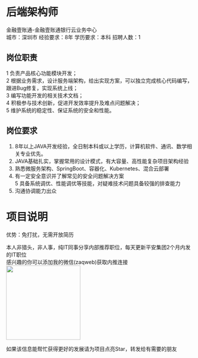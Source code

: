 # 后端架构师
金融壹账通-金融壹账通银行云业务中心  
城市：深圳市 经验要求：8年 学历要求：本科  招聘人数：1

## 岗位职责
1 负责产品核心功能模块开发；   
2 根据业务需求，设计服务端架构，给出实现方案，可以独立完成核心代码编写，跟进Bug修复，实现系统上线；   
3 编写功能开发的相关技术文档；   
4 积极参与技术创新，促进开发效率提升及难点问题解决；   
5 维护系统的稳定性、保证系统的安全和性能。

## 岗位要求
1. 8年以上JAVA开发经验，全日制本科或以上学历，计算机软件、通讯、数学相关专业优先。   
2. JAVA基础扎实，掌握常用的设计模式，有大容量、高性能复杂项目架构经验   
3. 熟悉微服务架构、SpringBoot、容器化、Kubernetes、混合云部署   
4. 有一定安全意识并了解常见的安全问题解决方案   
5 具备系统调优、性能调优等技能，对疑难技术问题具备较强的排查能力   
6. 沟通协调能力出众

# 项目说明

优势：免打扰，无需开放简历

本人非猎头，非人事，纯IT同事分享内部推荐职位，每天更新平安集团2个月内发的IT职位  
感兴趣的你可以添加我的微信(zaqweb)获取内推连接  
<img src="https://github.com/zaqweb/PA-IT-JOBS/blob/master/WechatICode.jpeg"  height="200" width="200">

如果该信息能帮忙获得更好的发展请为项目点亮Star，转发给有需要的朋友




